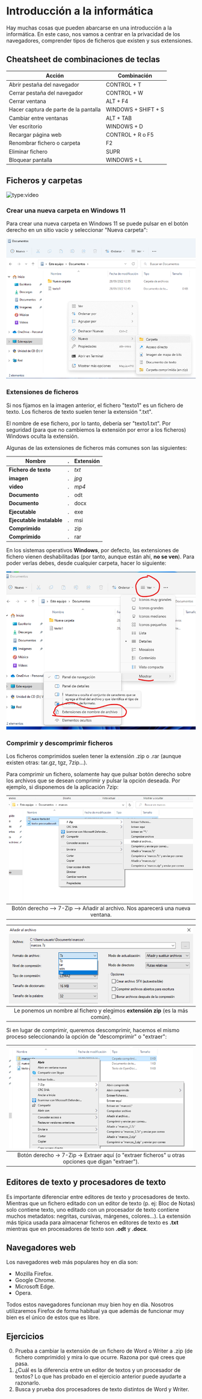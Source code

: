 # Introducción a la informática
Hay muchas cosas que pueden abarcarse en una introducción a la informática. En este caso, nos vamos a centrar en la privacidad de los navegadores, comprender tipos de ficheros que existen y sus extensiones.

## Cheatsheet de combinaciones de teclas
| Acción | Combinación |
| ------ | ----------- |
| Abrir pestaña del navegador | CONTROL + T |
| Cerrar pestaña del navegador | CONTROL + W |
| Cerrar ventana | ALT + F4 |
| Hacer captura de parte de la pantalla | WINDOWS + SHIFT + S |
| Cambiar entre ventanas | ALT + TAB |
| Ver escritorio | WINDOWS + D |
| Recargar página web | CONTROL + R o F5 |
| Renombrar fichero o carpeta | F2 |
| Eliminar fichero | SUPR |
| Bloquear pantalla | WINDOWS + L |

## Ficheros y carpetas

![type:video](https://youtu.be/UKBDUpXEY_0)

### Crear una nueva carpeta en Windows 11
Para crear una nueva carpeta en Windows 11 se puede pulsar en el botón derecho en un sitio vacío y seleccionar "Nueva carpeta":

![](../images/intro/create-directory.png)

### Extensiones de ficheros
Si nos fijamos en la imagen anterior, el fichero "texto1" es un fichero de texto. Los ficheros de texto suelen tener la extensión ".txt".

El nombre de ese fichero, por lo tanto, debería ser "texto1.txt". Por seguridad (para que no cambiemos la extensión por error a los ficheros) Windows oculta la extensión.

Algunas de las extensiones de ficheros más comunes son las siguientes:

| Nombre |.| Extensión |
| ------ |-| --------- |
| **Fichero de texto** | . | *txt* |
| **imagen** | . | *jpg* |
| **video** | . | *mp4* |
| **Documento** | . | odt |
| **Documento** | . | docx |
| **Ejecutable** | . | exe |
| **Ejecutable instalable** | . | msi |
| **Comprimido** | . | zip |
| **Comprimido** | . | rar |

En los sistemas operativos **Windows**, por defecto, las extensiones de fichero vienen deshabilitadas (por tanto, aunque están ahí, **no se ven**). Para poder verlas debes, desde cualquier carpeta, hacer lo siguiente:

![](../images/intro/mostrar-ocultar-extensiones-archivos.png)

### Comprimir y descomprimir ficheros
Los ficheros comprimidos suelen tener la extensión .zip o .rar (aunque existen otras: tar.gz, tgz, 7zip...).

Para comprimir un fichero, solamente hay que pulsar botón derecho sobre los archivos que se desean comprimir y pulsar la opción deseada. Por ejemplo, si disponemos de la aplicación 7zip:

| ![Comprimir en 7zip (1)](../images/intro/comprimir-7zip-1.png) |
|:-:|
| Botón derecho --> 7-Zip --> Añadir al archivo. Nos aparecerá una nueva ventana. |

| ![Comprimir en 7zip (2)](../images/intro/comprimir-7zip-2.png) |
|:-:|
| Le ponemos un nombre al fichero y elegimos **extensión zip** (es la más común). |

Si en lugar de comprimir, queremos descomprimir, hacemos el mismo proceso seleccionando la opción de "descomprimir" o "extraer":

| ![Descomprimir un fichero](../images/intro/descomprimir-7zip-1.png) |
|:-:|
| Botón derecho -> 7-Zip -> Extraer aquí (o "extraer ficheros" u otras opciones que digan "extraer"). |

## Editores de texto y procesadores de texto
Es importante diferenciar entre editores de texto y procesadores de texto. Mientras que un fichero editado con un editor de texto (p. ej: Bloc de Notas) solo contiene texto, uno editado con un procesador de texto contiene muchos metadatos: negritas, cursivas, márgenes, colores...). La extensión más típica usada para almacenar ficheros en editores de texto es **.txt** mientras que en procesadores de texto son **.odt** y **.docx**.

## Navegadores web
Los navegadores web más populares hoy en día son:

- Mozilla Firefox.
- Google Chrome.
- Microsoft Edge.
- Opera.

Todos estos navegadores funcionan muy bien hoy en día. Nosotros utilizaremos Firefox de forma habitual ya que además de funcionar muy bien es el único de estos que es libre.

## Ejercicios
0. Prueba a cambiar la extensión de un fichero de Word o Writer a .zip (de fichero comprimido) y mira lo que ocurre. Razona por qué crees que pasa.
0. ¿Cuál es la diferencia entre un editor de textos y un procesador de textos? Lo que has probado en el ejercicio anterior puede ayudarte a razonarlo.
0. Busca y prueba dos procesadores de texto distintos de Word y Writer.
